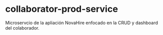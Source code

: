 # collaborator-prod-service
Microservcio de la apliación NovaHire enfocado en la CRUD y dashboard del colaborador.
